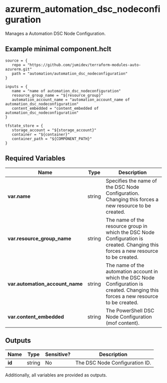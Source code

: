 # azurerm_automation_dsc_nodeconfiguration

Manages a Automation DSC Node Configuration.

## Example minimal component.hclt

```hcl
source = {
   repo = "https://github.com/jumidev/terraform-modules-auto-azurerm.git" 
   path = "automation/automation_dsc_nodeconfiguration" 
}

inputs = {
   name = "name of automation_dsc_nodeconfiguration" 
   resource_group_name = "${resource_group}" 
   automation_account_name = "automation_account_name of automation_dsc_nodeconfiguration" 
   content_embedded = "content_embedded of automation_dsc_nodeconfiguration" 
}

tfstate_store = {
   storage_account = "${storage_account}" 
   container = "${container}" 
   container_path = "${COMPONENT_PATH}" 
}

```

## Required Variables

| Name | Type |  Description |
| ---- | --------- |  ----------- |
| **var.name** | string |  Specifies the name of the DSC Node Configuration. Changing this forces a new resource to be created. | 
| **var.resource_group_name** | string |  The name of the resource group in which the DSC Node Configuration is created. Changing this forces a new resource to be created. | 
| **var.automation_account_name** | string |  The name of the automation account in which the DSC Node Configuration is created. Changing this forces a new resource to be created. | 
| **var.content_embedded** | string |  The PowerShell DSC Node Configuration (mof content). | 



## Outputs

| Name | Type | Sensitive? | Description |
| ---- | ---- | --------- | --------- |
| **id** | string | No  | The DSC Node Configuration ID. | 

Additionally, all variables are provided as outputs.
